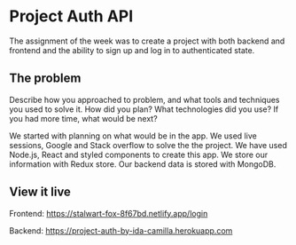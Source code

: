 # Project Auth API

The assignment of the week was to create a project with both backend and frontend and the ability to sign up and log in to authenticated state. 

## The problem

Describe how you approached to problem, and what tools and techniques you used to solve it. How did you plan? What technologies did you use? If you had more time, what would be next?

We started with planning on what would be in the app. We used live sessions, Google and Stack overflow to solve the the project. We have used Node.js, React and styled components to create this app. We store our information with Redux store. Our backend data is stored with MongoDB. 

## View it live

Frontend: https://stalwart-fox-8f67bd.netlify.app/login

Backend: https://project-auth-by-ida-camilla.herokuapp.com
